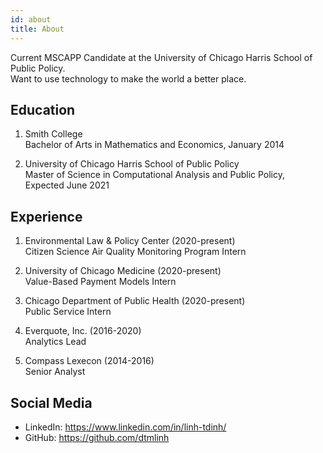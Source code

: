 ```yaml
---
id: about
title: About
---
```

Current MSCAPP Candidate at the University of Chicago Harris School of Public Policy.\
Want to use technology to make the world a better place.

## Education
1. Smith College\
Bachelor of Arts in Mathematics and Economics, January 2014

2. University of Chicago Harris School of Public Policy\
Master of Science in Computational Analysis and Public Policy, Expected June 2021

## Experience
1. Environmental Law & Policy Center (2020-present)\
Citizen Science Air Quality Monitoring Program Intern

2. University of Chicago Medicine (2020-present)\
Value-Based Payment Models Intern

3. Chicago Department of Public Health (2020-present)\
Public Service Intern

4. Everquote, Inc. (2016-2020)\
Analytics Lead

5. Compass Lexecon (2014-2016)\
Senior Analyst

## Social Media

- LinkedIn: https://www.linkedin.com/in/linh-tdinh/
- GitHub: https://github.com/dtmlinh
